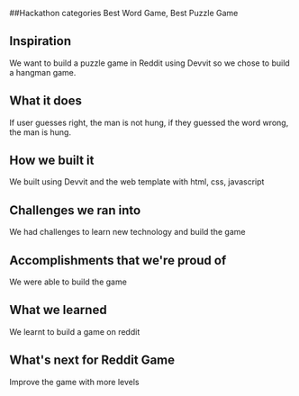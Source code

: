 ##Hackathon categories
Best Word Game, Best Puzzle Game

## Inspiration
We want to build a puzzle game in Reddit using Devvit so we chose to build a hangman game. 

## What it does
If user guesses right, the man is not hung, if they guessed the word wrong, the man is hung. 

## How we built it
We built using Devvit and the web template with html, css, javascript

## Challenges we ran into
We had challenges to learn new technology and build the game

## Accomplishments that we're proud of
We were able to build the game

## What we learned
We learnt to build a game on reddit

## What's next for Reddit Game
Improve the game with more levels

